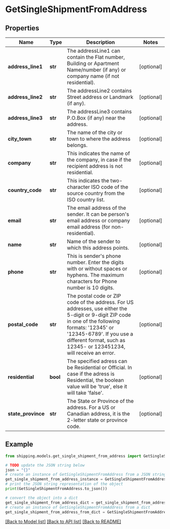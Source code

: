 # GetSingleShipmentFromAddress


## Properties

Name | Type | Description | Notes
------------ | ------------- | ------------- | -------------
**address_line1** | **str** | The addressLine1 can contain the Flat number, Building or Apartment Name/number (if any) or company name (if not residential). | [optional] 
**address_line2** | **str** | The addressLine2 contains Street address or Landmark (if any). | [optional] 
**address_line3** | **str** | The addressLine3 contains P.O.Box (if any) near the address. | [optional] 
**city_town** | **str** | The name of the city or town to where the address belongs. | [optional] 
**company** | **str** | This indicates the name of the company, in case if the recipient address is not residential. | [optional] 
**country_code** | **str** | This indicates the two-character ISO code of the source country from the ISO country list. | [optional] 
**email** | **str** | The email address of the sender. It can be person&#39;s email address or company email address (for non-residential). | [optional] 
**name** | **str** | Name of the sender to which this address points. | [optional] 
**phone** | **str** | This is sender&#39;s phone number. Enter the digits with or without spaces or hyphens. The maximum characters for Phone number is 10 digits.  | [optional] 
**postal_code** | **str** | The postal code or ZIP code of the address. For US addresses, use either the 5-digit or 9-digit ZIP code in one of the following formats: &#39;12345&#39; or &#39;12345-6789&#39;. If you use a different format, such as 12345- or 123451234, will receive an error. | [optional] 
**residential** | **bool** | The specified adress can be Residential or Official. In case if the adress is Residential, the boolean value will be &#39;true&#39;, else it will take &#39;false&#39;. | [optional] 
**state_province** | **str** | The State or Province of the address. For a US or Canadian address, it is the 2-letter state or province code.  | [optional] 

## Example

```python
from shipping.models.get_single_shipment_from_address import GetSingleShipmentFromAddress

# TODO update the JSON string below
json = "{}"
# create an instance of GetSingleShipmentFromAddress from a JSON string
get_single_shipment_from_address_instance = GetSingleShipmentFromAddress.from_json(json)
# print the JSON string representation of the object
print(GetSingleShipmentFromAddress.to_json())

# convert the object into a dict
get_single_shipment_from_address_dict = get_single_shipment_from_address_instance.to_dict()
# create an instance of GetSingleShipmentFromAddress from a dict
get_single_shipment_from_address_from_dict = GetSingleShipmentFromAddress.from_dict(get_single_shipment_from_address_dict)
```
[[Back to Model list]](../README.md#documentation-for-models) [[Back to API list]](../README.md#documentation-for-api-endpoints) [[Back to README]](../README.md)


